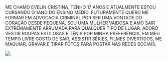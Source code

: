 ME CHAMO EVELIN CRISTINA, TENHO 17 ANOS E ATUALMENTE ESTOU CURSANDO O 1ANO DO ENSINO MÉDIO. FUTURAMENTE QUERO ME FORMAR EM ADVOCACIA CRIMINAL POR SER UMA VONTADE DO CORAÇÃO DESDE PEQUENA. SOU UMA MULHER VAIDOSA E AMO SAIR EXTREMAMENTE ARRUMADA PARA QUALQUER TIPO DE LUGAR, ADORO VESTIR ROUPAS ESTILOSAS E TÊNIS POR MINHA PREFERÊNCIA, EM MEU TEMPO LIVRE GOSTO DE SAIR, ASSISTIR SÉRIES, FILMES DIVERTIDOS, ME MAQUIAR, GRAVAR E TIRAR FOTOS PARA POSTAR NAS REDES SOCIAIS.

![.](https://media1.tenor.com/m/wiPg5OrDeicAAAAC/commercial-litigation-lawyer-solicitors-in-sydney.gif)
